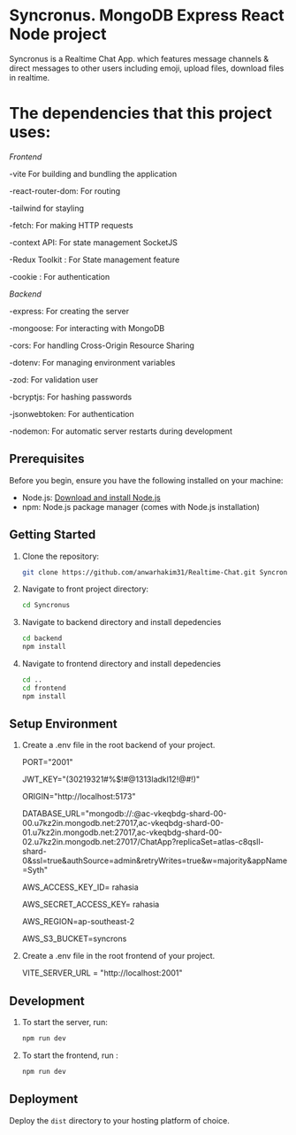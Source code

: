 # Syncronus. MongoDB Express React Node project

Syncronus is a Realtime Chat App. which features message channels & direct messages to other users including emoji, upload files, download files in realtime.

# The dependencies that this project uses:

*Frontend*

-vite For building and bundling the application

-react-router-dom: For routing

-tailwind for stayling

-fetch: For making HTTP requests

-context API: For state management SocketJS

-Redux Toolkit : For State management feature

-cookie : For authentication


*Backend*

-express: For creating the server

-mongoose: For interacting with MongoDB

-cors: For handling Cross-Origin Resource Sharing

-dotenv: For managing environment variables

-zod: For validation user

-bcryptjs: For hashing passwords

-jsonwebtoken: For authentication

-nodemon: For automatic server restarts during development


## Prerequisites

Before you begin, ensure you have the following installed on your machine:

- Node.js: [Download and install Node.js](https://nodejs.org/)
- npm: Node.js package manager (comes with Node.js installation)

## Getting Started

1. Clone the repository:

   ```bash
   git clone https://github.com/anwarhakim31/Realtime-Chat.git Syncronus
   ```

2. Navigate to  front project directory:

     ```bash
     cd Syncronus
     ```

3.  Navigate to backend directory and install depedencies

     ```bash
     cd backend
     npm install
     ```

4.  Navigate to frontend directory and install depedencies
   
     ```bash
     cd ..
     cd frontend
     npm install 
     ```

## Setup Environment

1. Create a .env file in the root backend of your project.

    PORT="2001"
   
    JWT_KEY="(30219321#%$!#@1313ladkl12!@#!)"
   
    ORIGIN="http://localhost:5173"
   
    DATABASE_URL="mongodb://:@ac-vkeqbdg-shard-00-00.u7kz2in.mongodb.net:27017,ac-vkeqbdg-shard-00-01.u7kz2in.mongodb.net:27017,ac-vkeqbdg-shard-00-02.u7kz2in.mongodb.net:27017/ChatApp?replicaSet=atlas-c8qsll-shard-0&ssl=true&authSource=admin&retryWrites=true&w=majority&appName=Syth"
   
    AWS_ACCESS_KEY_ID= rahasia
   
    AWS_SECRET_ACCESS_KEY= rahasia
   
    AWS_REGION=ap-southeast-2
   
    AWS_S3_BUCKET=syncrons

3. Create a .env file in the root frontend of your project.
    
    VITE_SERVER_URL = "http://localhost:2001"

## Development

1. To start the  server, run:
  
     ```bash
     npm run dev
     ```
   
 2. To start the frontend, run :

    ```bash
    npm run dev
    ```

## Deployment

Deploy the `dist` directory to your hosting platform of choice.
